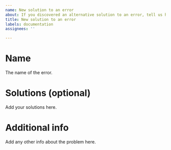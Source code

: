 ```yaml
---
name: New solution to an error
about: If you discovered an alternative solution to an error, tell us here.
title: New solution to an error
labels: documentation
assignees: ''

---
```


# Name
The name of the error.

# Solutions (optional)
Add your solutions here.

# Additional info
Add any other info about the problem here.
